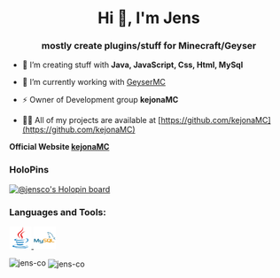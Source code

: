 <h1 align="center">Hi 👋, I'm Jens</h1>
<h3 align="center">mostly create plugins/stuff for Minecraft/Geyser</h3>

- 🌱 I’m creating stuff with **Java, JavaScript, Css, Html, MySql**

- 🔭 I’m currently working with [GeyserMC](https://github.com/GeyserMC/Geyser)

- ⚡ Owner of Development group **kejonaMC**

- 👨‍💻 All of my projects are available at [https://github.com/kejonaMC](https://github.com/kejonaMC)



**Official Website [kejonaMC](https://kejona.dev)**

<h3>HoloPins </h3>

[![@jensco's Holopin board](https://holopin.io/api/user/board?user=jensco)](https://holopin.io/@jensco)

<h3 align="left">Languages and Tools:</h3>
<p align="left"> <a href="https://www.java.com" target="_blank"> <img src="https://raw.githubusercontent.com/devicons/devicon/master/icons/java/java-original.svg" alt="java" width="40" height="40"/> </a> <a href="https://www.mysql.com/" target="_blank"> <img src="https://raw.githubusercontent.com/devicons/devicon/master/icons/mysql/mysql-original-wordmark.svg" alt="mysql" width="40" height="40"/> </a> </p>

<p><img align="left" src="https://github-readme-stats.vercel.app/api/top-langs?username=jens-co&show_icons=true&locale=en&layout=compact" alt="jens-co" /></p>

<p>&nbsp;<img align="center" src="https://github-readme-stats.vercel.app/api?username=jens-co&show_icons=true&locale=en" alt="jens-co" /></p>
